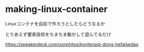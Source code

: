 # making-linux-container

Linuxコンテナを自前で作ろうとしたらどうなるか

とりあえず要素技術をちまちま動かして遊んでるだけ

https://speakerdeck.com/xorphitus/kontenaqi-dong-hefalsedao
